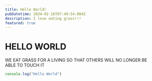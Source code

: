 ```yaml
---
title: Hello World!
pubDatetime: 2024-02-16T07:49:54.084Z
description: I love eating grass!!!
featured: true
---
```

# HELLO WORLD

WE EAT GRASS FOR A LIVING SO THAT OTHERS WILL NO LONGER BE ABLE TO TOUCH IT

```js
console.log("Hello World")
```